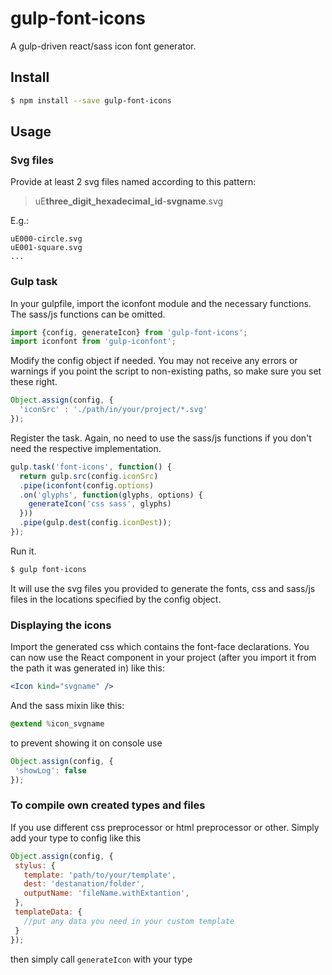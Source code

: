 # gulp-font-icons

A gulp-driven react/sass icon font generator.


## Install

```sh
$ npm install --save gulp-font-icons
```


## Usage

### Svg files

Provide at least 2 svg files named according to this pattern:

> uE**three_digit_hexadecimal_id**-**svgname**.svg


E.g.:

```
uE000-circle.svg
uE001-square.svg
...
```


### Gulp task

In your gulpfile, import the iconfont module and the necessary functions. The sass/js functions can be omitted.

```js
import {config, generateIcon} from 'gulp-font-icons';
import iconfont from 'gulp-iconfont';
```


Modify the config object if needed. You may not receive any errors or warnings if you point the script to non-existing paths, so make sure you set these right.

```js
Object.assign(config, {
  'iconSrc' : './path/in/your/project/*.svg'
});
```


Register the task. Again, no need to use the sass/js functions if you don't need the respective implementation.

```js
gulp.task('font-icons', function() {
  return gulp.src(config.iconSrc)
  .pipe(iconfont(config.options)
  .on('glyphs', function(glyphs, options) {
    generateIcon('css sass', glyphs)
  }))
  .pipe(gulp.dest(config.iconDest));
});
```


Run it.

```sh
$ gulp font-icons
```


It will use the svg files you provided to generate the fonts, css and sass/js files in the locations specified by the config object.


### Displaying the icons

Import the generated css which contains the font-face declarations. You can now use the React component in your project (after you import it from the path it was generated in) like this:

```jsx
<Icon kind="svgname" />
```


And the sass mixin like this:

```sass
@extend %icon_svgname
```

to prevent showing it on console use 
```js
Object.assign(config, {
 'showLog': false
});
 ```
 
 ### To compile own created types and files
 
 If you use different css preprocessor or html preprocessor or other. Simply add your type to config like this
 ```js
 Object.assign(config, {
  stylus: {
    template: 'path/to/your/template',
    dest: 'destanation/folder',
    outputName: 'fileName.withExtantion',
  },
  templateData: {
    //put any data you need in your custom template
  }
 });
 ```
 
 then simply call ```generateIcon``` with your type